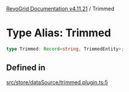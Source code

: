 [RevoGrid Documentation v4.11.21](README.md) / Trimmed

# Type Alias: Trimmed

```ts
type Trimmed: Record<string, TrimmedEntity>;
```

## Defined in

[src/store/dataSource/trimmed.plugin.ts:5](https://github.com/revolist/revogrid/blob/a0e7ff1e32285a85a0644789b55a183ad196d0cf/src/store/dataSource/trimmed.plugin.ts#L5)
